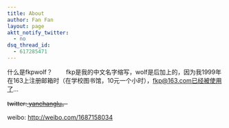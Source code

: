 ```yaml
---
title: About
author: Fan Fan
layout: page
aktt_notify_twitter:
  - no
dsq_thread_id:
  - 617285471
---
```

什么是fkpwolf？        fkp是我的中文名字缩写，wolf是后加上的，因为我1999年在163上注册邮箱时（在学校图书馆，10元一个小时），fkp@163.com已经被使用了&#8230;

<del>twitter:<a href="http://twitter.com/yanchanglu"> yanchanglu</a>。 </del>

weibo: <http://weibo.com/1687158034>